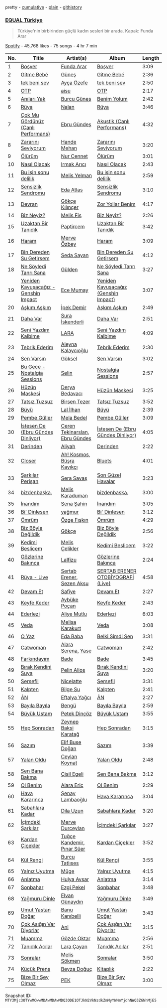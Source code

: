 pretty - [cumulative](/playlists/cumulative/37i9dQZF1DX3aD9A9aINSs.md) - [plain](/playlists/plain/37i9dQZF1DX3aD9A9aINSs) - [githistory](https://github.githistory.xyz/mackorone/spotify-playlist-archive/blob/main/playlists/plain/37i9dQZF1DX3aD9A9aINSs)

### [EQUAL Türkiye](https://open.spotify.com/playlist/37i9dQZF1DX3aD9A9aINSs)

> Türkiye'nin birbirinden güçlü kadın sesleri bir arada\. Kapak: Funda Arar

[Spotify](https://open.spotify.com/user/spotify) - 45,768 likes - 75 songs - 4 hr 7 min

| No. | Title | Artist(s) | Album | Length |
|---|---|---|---|---|
| 1 | [Boşver](https://open.spotify.com/track/3pVTfxAWPnDgLxh8qZC4BY) | [Funda Arar](https://open.spotify.com/artist/6g7GF7BLC41JTHJwgB4wQW) | [Boşver](https://open.spotify.com/album/72WdDqzLPjjutLwiQh74Jw) | 3:09 |
| 2 | [Gitme Bebé](https://open.spotify.com/track/6hCQeXoFDXvYZ0pu2MDM0h) | [Güneş](https://open.spotify.com/artist/0L3wrFI3QcbXAvFL7IaPQX) | [Gitme Bebé](https://open.spotify.com/album/7pqk9NL58kPzkX1tayqO4G) | 2:36 |
| 3 | [tek beni sev](https://open.spotify.com/track/5sC09V9MKN6SJ2hGDJlhTp) | [Ayça Özefe](https://open.spotify.com/artist/01GsQzZqKa4M0j3CJ9BF13) | [tek beni sev](https://open.spotify.com/album/0FNr9WTm2JCnivTEL71cUj) | 2:50 |
| 4 | [OTP](https://open.spotify.com/track/2gZjpC2hxO1kA7PLmvj75k) | [aisu](https://open.spotify.com/artist/6WCTGeTYQ71cApZr34u4er) | [OTP](https://open.spotify.com/album/2fPPX83Dj02yGaDEHjpyUY) | 2:17 |
| 5 | [Anıları Yak](https://open.spotify.com/track/46f5m73YzI227nseI9LquF) | [Burcu Güneş](https://open.spotify.com/artist/7EJB9F3fv0x2ezht730D7F) | [Benim Yolum](https://open.spotify.com/album/7cK0LbOV9n70yhNyrwDKFs) | 2:42 |
| 6 | [Rüya](https://open.spotify.com/track/3PwWcRVMtAeUrErniSk0ks) | [Nalan](https://open.spotify.com/artist/2ro4mTRj9qAtITiacU8bJg) | [Rüya](https://open.spotify.com/album/617bpKSP9ACm5346MUbxMR) | 3:46 |
| 7 | [Çok Mu Gördünüz \(Canlı Performans\)](https://open.spotify.com/track/3bmHwpimBYOhcOnLPQEKLh) | [Ebru Gündeş](https://open.spotify.com/artist/5AboYJAlMb9FGadTTDKRoN) | [Akustik \(Canlı Performans\)](https://open.spotify.com/album/026zNTyh9DPba7RUEmDCfW) | 4:32 |
| 8 | [Zararını Seviyorum](https://open.spotify.com/track/7AKP2XbBVaoARA9mMWQLNe) | [Hande Mehan](https://open.spotify.com/artist/1u3WUGLV2ZGPvwkfdvgZFl) | [Zararını Seviyorum](https://open.spotify.com/album/73zFjfK5YYhiw9YmqjXGBQ) | 3:20 |
| 9 | [Ölürüm](https://open.spotify.com/track/2B747yi6GngDVyEMGrhEtv) | [Nur Cennet](https://open.spotify.com/artist/3l2XZBROf6IhytyMQW2U1g) | [Ölürüm](https://open.spotify.com/album/3LzCSOv4eYpFjwd0ZZKuNz) | 3:01 |
| 10 | [Nasıl Olacak](https://open.spotify.com/track/27P28zIbXiJXfZgf6XOLuM) | [Irmak Arıcı](https://open.spotify.com/artist/3WKZeiNOV5dnANlQnjL95B) | [Nasıl Olacak](https://open.spotify.com/album/5MOe3Q9OufiXV5fDqC8Ctc) | 2:43 |
| 11 | [Bu işin sonu delilik](https://open.spotify.com/track/2xO8T82q5WKXNE0c9W0mDN) | [Melis Yelman](https://open.spotify.com/artist/5293MFbMbXTTvCZP8hezDv) | [Bu işin sonu delilik](https://open.spotify.com/album/4kB91yy50YM2GT7B3IALgI) | 2:59 |
| 12 | [Sensizlik Sendromu](https://open.spotify.com/track/7ufAeubn6sWJZ8x1lWi3Fo) | [Eda Atlas](https://open.spotify.com/artist/7evFI1HE86akQXdNhdWJVd) | [Sensizlik Sendromu](https://open.spotify.com/album/0W0QJHhfNWnVjxpnh1E1Bp) | 3:10 |
| 13 | [Devran](https://open.spotify.com/track/2T0bgXbLuXFr1Vdf0sXgi7) | [Gökçe Kılınçer](https://open.spotify.com/artist/1XDrTgMm3OOlIPOfyxm4xM) | [Zor Yollar Benim](https://open.spotify.com/album/6Q2EKOYpVMj9BHBlxEKJfk) | 4:17 |
| 14 | [Biz Neyiz?](https://open.spotify.com/track/1ZadKQCmPGagtNGOf3BxF9) | [Melis Fis](https://open.spotify.com/artist/59P035Jvn8eSY86obDOHZ8) | [Biz Neyiz?](https://open.spotify.com/album/5RsT7awNDBExFLkVFADFYM) | 2:26 |
| 15 | [Uzaktan Bir Tanıdık](https://open.spotify.com/track/5acEPsZJEQtO7YuMJ7zI4X) | [Paptircem](https://open.spotify.com/artist/6c5OFegHscPZXitA884R1b) | [Uzaktan Bir Tanıdık](https://open.spotify.com/album/36wZ2eCQEGaGkHmN1xukpM) | 3:42 |
| 16 | [Haram](https://open.spotify.com/track/1xcg02T3j6yPwESjdyJtZj) | [Merve Özbey](https://open.spotify.com/artist/74IYRdqa9EFKMMXUIjGyxM) | [Haram](https://open.spotify.com/album/76UBp3GEL6n6JEMN0U3y47) | 3:09 |
| 17 | [Bin Dereden Su Getirsem](https://open.spotify.com/track/0n3DmipII2PceKFbMx3IQN) | [Seda Sayan](https://open.spotify.com/artist/5hKNaXEXIxQ3dmZR7FoRr8) | [Bin Dereden Su Getirsem](https://open.spotify.com/album/3ywlbhRwDT6mQTYyqgXYeb) | 4:12 |
| 18 | [Ne Söyledi Tanrı Sana](https://open.spotify.com/track/65qmhywcv699mXlwJyNefa) | [Gülden](https://open.spotify.com/artist/1aQhhnH3sUteqgE1EbmPec) | [Ne Söyledi Tanrı Sana](https://open.spotify.com/album/6vq00jX5AjelUlymxdOC7Q) | 3:27 |
| 19 | [Yeniden Kavuşacağız \- Genshin Impact](https://open.spotify.com/track/6cIzmoMJpLsoIeDoBOIL0U) | [Ece Mumay](https://open.spotify.com/artist/5FK1YzcREfjBuxM8i7UtBe) | [Yeniden Kavuşacağız \(Genshin Impact\)](https://open.spotify.com/album/3bWarDBKBCqtg9AU5NOf0F) | 3:07 |
| 20 | [Aşkım Aşkım](https://open.spotify.com/track/0xkR6a4STSXh77uWSXNtI1) | [İpek Demir](https://open.spotify.com/artist/7CkESkuNbWFdbPCvyzLLLz) | [Aşkım Aşkım](https://open.spotify.com/album/7sT7PL5vXq1SbDuzJBrFO6) | 2:49 |
| 21 | [Daha Var](https://open.spotify.com/track/7uBs2GDoLBQOnMrNSiLPha) | [Sura İskenderli](https://open.spotify.com/artist/1B0fCkXH620aujSMm3wIKS) | [Daha Var](https://open.spotify.com/album/25vYnnuZytPubEk2Ar7bwP) | 2:51 |
| 22 | [Seni Yazdım Kalbime](https://open.spotify.com/track/0XxpVfM6xLbRLYymYB5Zjx) | [LARA](https://open.spotify.com/artist/29A0ZyAAZilbn5F6Vztd5i) | [Seni Yazdım Kalbime](https://open.spotify.com/album/32tZf4mp0GmYKX71W8v2aV) | 4:09 |
| 23 | [Tebrik Ederim](https://open.spotify.com/track/74dBEAJWrDmQX85i9HznbB) | [Aleyna Kalaycıoğlu](https://open.spotify.com/artist/3TKB1G75mSojFCZPks5KGJ) | [Tebrik Ederim](https://open.spotify.com/album/3twOh4OiA7SwXRXNi9OqtN) | 2:30 |
| 24 | [Sen Varsın](https://open.spotify.com/track/3fgfbLHUyzXluHU7SyuIhy) | [Göksel](https://open.spotify.com/artist/4i4ALRtQQmFxn3BCIB6iC0) | [Sen Varsın](https://open.spotify.com/album/1xFivajPWyCmd58BINtvK9) | 3:02 |
| 25 | [Bu Gece \- Nostalgia Sessions](https://open.spotify.com/track/20PIcBKn2rePvE0uIpgzze) | [Selin](https://open.spotify.com/artist/5xkqotsRPu6KQ4PiWjSGQf) | [Nostalgia Sessions](https://open.spotify.com/album/16ptjegy7JA3V07XiPNKmU) | 2:57 |
| 26 | [Hüzün Maskesi](https://open.spotify.com/track/6NHd7URnMOMcXwcNrTANBZ) | [Derya Bedavacı](https://open.spotify.com/artist/6eBKQVpzyvlMoQaR7buvX8) | [Hüzün Maskesi](https://open.spotify.com/album/3uCjbxSRL8KcJ3XT0bO8HN) | 3:25 |
| 27 | [Tatsız Tuzsuz](https://open.spotify.com/track/4RbCu2uZ2mxD32XUT9j3Sk) | [Birsen Tezer](https://open.spotify.com/artist/3i5LEBNq1A00tgvcmB97vV) | [Tatsız Tuzsuz](https://open.spotify.com/album/6GV2oVFAnIKHY6L4jYTitE) | 3:52 |
| 28 | [Büyü](https://open.spotify.com/track/3mzHwL4SnroznjZ1KQsDkE) | [Lal İlhan](https://open.spotify.com/artist/6myu7Qu2BGj8fFA6unKd4I) | [Büyü](https://open.spotify.com/album/7A5aZsvsgFVVCSizSxc7t2) | 2:39 |
| 29 | [Pembe Güller](https://open.spotify.com/track/1k1OMLazhS78aIJOeZze1t) | [Mela Bedel](https://open.spotify.com/artist/55WpZ8ig2SFNvQpDHPUrgY) | [Pembe Güller](https://open.spotify.com/album/2j8sN70RUMoePXp8YOe8FA) | 3:09 |
| 30 | [İstesen De \(Ebru Gündeş Dinliyor\)](https://open.spotify.com/track/67iFYGcgwKzfv3UVvvHW5y) | [Ceren Tekinarslan](https://open.spotify.com/artist/0DmcukmS3I7VhnBeyonSe0), [Ebru Gündeş](https://open.spotify.com/artist/5AboYJAlMb9FGadTTDKRoN) | [İstesen De \(Ebru Gündeş Dinliyor\)](https://open.spotify.com/album/4ahakdKmbsgQy2biMdwn4p) | 4:05 |
| 31 | [Derinden](https://open.spotify.com/track/2ykRForSbFhYE2hf5pHtR5) | [Aliyah](https://open.spotify.com/artist/2kkeivLGN3OVvEsbAwY6J0) | [Derinden](https://open.spotify.com/album/0W3blOHq1mPAZfyCmfyIEa) | 2:22 |
| 32 | [Closer](https://open.spotify.com/track/0Opyk97GLjNUlHyHtaPPVc) | [Ah! Kosmos](https://open.spotify.com/artist/1PtegeWYDiBNTVmbINxtgD), [Büşra Kayıkçı](https://open.spotify.com/artist/0iOvtl1pydfRgGpJWOOP8E) | [Bluets](https://open.spotify.com/album/4UbJLIs5ao4GRVrBEmZkqP) | 4:01 |
| 33 | [Şarkılar Perişan](https://open.spotify.com/track/7I7Vb58Ukdq840qZCJ968G) | [Sera Savaş](https://open.spotify.com/artist/0ZJEJs5ckjTCpL7BpyAHAF) | [Son Güzel Havalar](https://open.spotify.com/album/00xgKXjGWqYRAuNZlrp8Nb) | 3:23 |
| 34 | [bizdenbaşka.](https://open.spotify.com/track/17IjdDXjobLTdHZDjldsO9) | [Melis Karaduman](https://open.spotify.com/artist/0aM5REcXSL40rNGsyCSxNG) | [bizdenbaşka.](https://open.spotify.com/album/30XUUMWhEYXRuVZnvYo01R) | 3:00 |
| 35 | [İnandım](https://open.spotify.com/track/1rl7B6ZhoK1wA511ftVfzX) | [Sena Şahin](https://open.spotify.com/artist/40VwjQ6yxDV90bjbDU124W) | [İnandım](https://open.spotify.com/album/5YCaXCIVj1q3zlVDKeysJc) | 3:05 |
| 36 | [Bi' Dinlesen](https://open.spotify.com/track/58qQ0CcU9r4hXp8QHCT04i) | [yağmur](https://open.spotify.com/artist/2v9dJfcr4BCUzkgScNaTtR) | [Bi' Dinlesen](https://open.spotify.com/album/3pduep6fI3Scgmvwokq1cD) | 3:12 |
| 37 | [Ömrüm](https://open.spotify.com/track/6dgaqKHBfkdDNIvwSxvMX5) | [Özge Fışkın](https://open.spotify.com/artist/0acW6PhzqNwRvVcnRozzfB) | [Ömrüm](https://open.spotify.com/album/3ACsSi1DgZjFiwPtT9LM14) | 4:29 |
| 38 | [Biz Böyle Değildik](https://open.spotify.com/track/1GmrD3glYFakrLmwgUZMZG) | [Gökçe](https://open.spotify.com/artist/6EkoCL5oWSht8mekRNBWAn) | [Biz Böyle Değildik](https://open.spotify.com/album/5UN4EOl6m0oYAClogY2kiy) | 2:56 |
| 39 | [Kedimi Beslicem](https://open.spotify.com/track/4lMnxhUCEGW3lJNbiWgI9o) | [Melis Çelikler](https://open.spotify.com/artist/70m2oif03RZNydkSA2Tndm) | [Kedimi Beslicem](https://open.spotify.com/album/1p4hcK7FHW4Wzn65AsSXVL) | 3:22 |
| 40 | [Gözlerine Bakınca](https://open.spotify.com/track/4SX7QdGrW2G62LrAiMbpg0) | [Lalfizu](https://open.spotify.com/artist/30QNnzgsYkMMoS34AlWGxE) | [Gözlerine Bakınca](https://open.spotify.com/album/29m9KynjCh3BeI1UNrwLaG) | 2:24 |
| 41 | [Rüya \- Live](https://open.spotify.com/track/0glmZBtsWz2B83xRxsykNO) | [Sertab Erener](https://open.spotify.com/artist/4W31XN2JH8mC54NkHdh04s), [Sezen Aksu](https://open.spotify.com/artist/64d1rUxfizSAOE9UbMnUZd) | [SERTAB ERENER OTOBİYOGRAFİ \(Live\)](https://open.spotify.com/album/6YPt1spQ9lnvzc7kyMYB45) | 4:58 |
| 42 | [Devam Et](https://open.spotify.com/track/109NRRfjBHtszL7bJKYx2i) | [Safiye](https://open.spotify.com/artist/3J5L8phe7TP0vhoiXdJizP) | [Devam Et](https://open.spotify.com/album/7et8EOxVHS0x930iVUf8hP) | 2:27 |
| 43 | [Keyfe Keder](https://open.spotify.com/track/7wvQgodljkRxSbTvQ3PQx7) | [Aybüke Poçan](https://open.spotify.com/artist/57rQZpIPdlavJHPyiIckCy) | [Keyfe Keder](https://open.spotify.com/album/1jlmnrpRoQCrKVX8L2Mhay) | 2:43 |
| 44 | [Ederlezi](https://open.spotify.com/track/2RRRpWdhikowfLIGMAjJuk) | [Aliye Mutlu](https://open.spotify.com/artist/4d6HLW1woZHaPab3eJpiyA) | [Ederlezi](https://open.spotify.com/album/5tWj3IOhNZiLW7sBVyjt39) | 6:03 |
| 45 | [Veda](https://open.spotify.com/track/5RNUSJWgImYg6h108lZ74g) | [Melisa Karakurt](https://open.spotify.com/artist/73DiISVOqWg54BVFHLiCPH) | [Veda](https://open.spotify.com/album/1cbULMO7Xbyi3TcnHnrAYw) | 3:08 |
| 46 | [O Yaz](https://open.spotify.com/track/0RZFkzHGK9lLx9VRuUQ5c6) | [Eda Baba](https://open.spotify.com/artist/0sG2HOcaA6eqnGTeLMJpRm) | [Belki Şimdi Sen](https://open.spotify.com/album/5iMzb66PRuxMBxByMqGLIj) | 3:31 |
| 47 | [Catwoman](https://open.spotify.com/track/6aHcThbEJvIrAsTQy0YWOI) | [Alara Serena](https://open.spotify.com/artist/4ggPxt5YPNtQ1RgwKComXu), [Yase](https://open.spotify.com/artist/54o2CbLdMsh6SR8hufrQiA) | [Catwoman](https://open.spotify.com/album/22Mlm9QykGLgZ0vtxk08U7) | 2:42 |
| 48 | [Farkındayım](https://open.spotify.com/track/7DjRc660XLj7XIzfrhdOFf) | [Bade](https://open.spotify.com/artist/0PtAztBAwJWdQD5BABZKtz) | [Bade](https://open.spotify.com/album/1l2CzYhM7rGF4C7rM8ZqAX) | 3:45 |
| 49 | [Bırak Kendini Suya](https://open.spotify.com/track/6mgglLlokkROnCf56joUoe) | [Pelin Alios](https://open.spotify.com/artist/5F9cSuTYDj75fyQIe57958) | [Bırak Kendini Suya](https://open.spotify.com/album/5aExQppu8qaqYruT3TbuCc) | 3:20 |
| 50 | [Sersefil](https://open.spotify.com/track/6iD3qLKRgzxAS0uBhZvcLa) | [Nicelatte](https://open.spotify.com/artist/5QFWw9YCsZzcVF4FXRPpHu) | [Sersefil](https://open.spotify.com/album/1Vvrybv643Qom7iy0r5opm) | 3:31 |
| 51 | [Kalpten](https://open.spotify.com/track/6AUy3ZEnBy8ggufyhG4wyH) | [Bilge Su](https://open.spotify.com/artist/7omNgxR3HnKtIGQHiEW8eY) | [Kalpten](https://open.spotify.com/album/4UV2FI323DW08Vr55oLLBC) | 2:41 |
| 52 | [ÂN](https://open.spotify.com/track/72MT2draYsaPkYJ7bIVCIE) | [Eftalya Yağcı](https://open.spotify.com/artist/27JkefjyyNpoRTWGDIt6Tc) | [ÂN](https://open.spotify.com/album/74pDO7qafmkx2LxkZrn3Y0) | 2:27 |
| 53 | [Bayıla Bayıla](https://open.spotify.com/track/2Z9LCpou5YMnFZWuzF4qOa) | [Bengü](https://open.spotify.com/artist/6wxh9aTFgTS4OiyYlnQBq6) | [Bayıla Bayıla](https://open.spotify.com/album/3bqFwCo4I06JHFVjWOW0ew) | 2:59 |
| 54 | [Büyük Ustam](https://open.spotify.com/track/58mGFvnLCGTzsEA1TMfcMe) | [Petek Dinçöz](https://open.spotify.com/artist/3v23sHokmHxpTMLEzCWwYn) | [Büyük Ustam](https://open.spotify.com/album/21e1FLFK9qnSCtndYfwwNZ) | 3:55 |
| 55 | [Hep Sonradan](https://open.spotify.com/track/4UKMjMjDWBVZQqMWZHrvEt) | [Zeynep Baksi Karatağ](https://open.spotify.com/artist/0JQnINHQ01rwdmLEyE2d3z) | [Hep Sonradan](https://open.spotify.com/album/0saPafkafSzPwGaOyxyRq4) | 3:15 |
| 56 | [Sazım](https://open.spotify.com/track/2Wzt1ndizuydGBklSgueoU) | [Elif Buse Doğan](https://open.spotify.com/artist/56hgP8k96P8s7hQyMvXCHS) | [Sazım](https://open.spotify.com/album/03yYIpsQwyfKyL94iXIm2t) | 3:39 |
| 57 | [Yalan Oldu](https://open.spotify.com/track/1p1E5hmJqph97eRdOKRztm) | [Ceylan Koynat](https://open.spotify.com/artist/4o9kilxirh6nRSrNfOHCXb) | [Yalan Oldu](https://open.spotify.com/album/7kvsr3nSkD09Tf1V6XROtn) | 2:48 |
| 58 | [Sen Bana Bakma](https://open.spotify.com/track/6fksVocvgVwHemeJRNaEcC) | [Çisil Egeli](https://open.spotify.com/artist/3219G3ZAEbKha3I4Mq00tt) | [Sen Bana Bakma](https://open.spotify.com/album/3xI1SIVGcEdtP2MRIjkZB5) | 3:12 |
| 59 | [Ol Benim](https://open.spotify.com/track/1qeWaObETAMzKUWuPsf2sU) | [Alara Eric](https://open.spotify.com/artist/1BA52fMHe6jEUkOtTT05cn) | [Ol Benim](https://open.spotify.com/album/5WtXcsNgZ5C9f2iyxbtQjm) | 2:29 |
| 60 | [Hava Kararınca](https://open.spotify.com/track/08Kvoee1mNSn1dLVKTzl01) | [Şenay Lambaoğlu](https://open.spotify.com/artist/3TBKeKodYFrl3UaYKTcapT) | [Hava Kararınca](https://open.spotify.com/album/20d0Ess1QMTUEVaeeNN0ve) | 3:04 |
| 61 | [Sabahlara Kadar](https://open.spotify.com/track/17aHGY3BlbmUVND8dYcWLb) | [Dila Uzun](https://open.spotify.com/artist/6pRSJWlvCaNW3YOfk1pmx1) | [Sabahlara Kadar](https://open.spotify.com/album/6BJF9A4GNkfsBMPhDl0I8V) | 3:20 |
| 62 | [İçimdeki Şarkılar](https://open.spotify.com/track/5F5u85K8DfFd7rqgXCbTYT) | [Merve Durceylan](https://open.spotify.com/artist/7IsfckTGN8CfN1mrfqxyWR) | [İçimdeki Şarkılar](https://open.spotify.com/album/4WTALpEr1EKMjRaq8jjKPn) | 3:27 |
| 63 | [Kardan Çiçekler](https://open.spotify.com/track/04NGfkSAnbsgGDmafcmQJA) | [Tuğçe Kandemir](https://open.spotify.com/artist/50z4meqYMvVCXEv2jDneDN), [Pınar Süer](https://open.spotify.com/artist/0IfUkADV3FdxlKfbH8BELX) | [Kardan Çiçekler](https://open.spotify.com/album/58RCbh6osiqJ5q4U3Guiqy) | 3:52 |
| 64 | [Kül Rengi](https://open.spotify.com/track/7AmlacAE8lvW4hmceGPemC) | [Burcu Tatlıses](https://open.spotify.com/artist/5zSwFVgHcKDAYoVgoOCN07) | [Kül Rengi](https://open.spotify.com/album/0rxRPXo9D9kN5WdljqTJjg) | 3:55 |
| 65 | [Yalnız Uyutma](https://open.spotify.com/track/0suPDtfvF0UdcISjR2DsjU) | [Müge](https://open.spotify.com/artist/01fmvGcOBRL5AwGhQdR4eO) | [Yalnız Uyutma](https://open.spotify.com/album/1st9PE0U3uscmOLA4ekRxz) | 4:15 |
| 66 | [Anlatma](https://open.spotify.com/track/2dmID6MZRCLlNcb0DPdZaF) | [Hulya Avsar](https://open.spotify.com/artist/5ZQ2xzMSMon0UUnulwsPiO) | [Anlatma](https://open.spotify.com/album/3bnsebnKhbd84PQg0q35NU) | 3:14 |
| 67 | [Sonbahar](https://open.spotify.com/track/6EyiX3GHvd49fAlpt7Mu1G) | [Ezgi Pekel](https://open.spotify.com/artist/1kAuw6Ya5cljmR0kPjg7Sf) | [Sonbahar](https://open.spotify.com/album/0slOedEjMpHP5pT2FDUm43) | 3:48 |
| 68 | [Yağmuru Dinle](https://open.spotify.com/track/0YmsPqRvE4alI3aKBBAB9S) | [Elvan Günaydın](https://open.spotify.com/artist/0mNxtGmbl3R6xfgb4JjdrK) | [Yağmuru Dinle](https://open.spotify.com/album/4vioOmF9CHMhL8UYmLzYfJ) | 3:49 |
| 69 | [Umut Yastan Doğar](https://open.spotify.com/track/1GjQvoefYhZqWdgXvh008q) | [Banu Kanıbelli](https://open.spotify.com/artist/5axYOS6xHpw1SU6jp2Vlq7) | [Umut Yastan Doğar](https://open.spotify.com/album/1TUXlH9BymEb5uaT01dUO7) | 3:43 |
| 70 | [Çok Aşığın Var Diyorlar](https://open.spotify.com/track/01Ox3YsPS7ogmIVBkGBVLm) | [Ani](https://open.spotify.com/artist/1w7GXnVAbouWJoSGQ1gSJz) | [Çok Aşığın Var Diyorlar](https://open.spotify.com/album/7wdQB71Sdrw5Zi1toDqTsr) | 3:15 |
| 71 | [Muamma](https://open.spotify.com/track/0ydYROyTPG5DydLCT8mw3T) | [Gözde Oktar](https://open.spotify.com/artist/7CLQ5Yy0ERTJqrs1bmDxT4) | [Muamma](https://open.spotify.com/album/4oknpgA1Qh1NwbY9xP0PU4) | 2:56 |
| 72 | [Tanıdık Acılar](https://open.spotify.com/track/4mnS5tHosH1sHP2QB1x7cK) | [Lara Çayan](https://open.spotify.com/artist/2J5Z5Gc2pgD0sdxj8qiTXO) | [Tanıdık Acılar](https://open.spotify.com/album/3XwI1YSoYb3FTvqbnN0iS3) | 2:51 |
| 73 | [Sonralar](https://open.spotify.com/track/35P1cUCSLfO9N1eKI5mBjf) | [Melis Sökmen](https://open.spotify.com/artist/0H83Ljg3YxbUzWx45WjDWL) | [Sonralar](https://open.spotify.com/album/4x3dtwbDjCeLZfKME2mCi5) | 3:50 |
| 74 | [Küçük Prens](https://open.spotify.com/track/2360ISp2NhKeLPX7ljl5Fo) | [Beyza Doğuç](https://open.spotify.com/artist/58hQlMTfVuyOTvJihGj5Te) | [Kitaplık](https://open.spotify.com/album/2QTK240Qqhe79DNhMSxjBd) | 2:22 |
| 75 | [Bize Bir Şey Olmaz](https://open.spotify.com/track/18q5zbHlv9vkdMfiUzo6Q8) | [PEK](https://open.spotify.com/artist/3BYlyRfryjGKcBA9sqEYev) | [Bize Bir Şey Olmaz](https://open.spotify.com/album/1EclSbihArd3bC45Ts6ngb) | 3:00 |

Snapshot ID: `MTY3Mjc3OTYwMCwwMDAwMDAwMDQ3ODE1OTJkN2VkNzdkZmMyYWNmYjdhNWQ3ZGNhMjE5`
